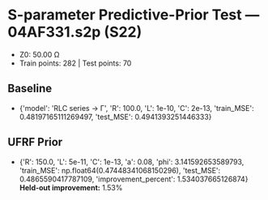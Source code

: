 # S-parameter Predictive-Prior Test — 04AF331.s2p (S22)
- Z0: 50.00 Ω
- Train points: 282  |  Test points: 70

## Baseline
- {'model': 'RLC series -> Γ', 'R': 100.0, 'L': 1e-10, 'C': 2e-13, 'train_MSE': 0.48197165111269497, 'test_MSE': 0.4941393251446333}

## UFRF Prior
- {'R': 150.0, 'L': 5e-11, 'C': 1e-13, 'a': 0.08, 'phi': 3.141592653589793, 'train_MSE': np.float64(0.47448341068150296), 'test_MSE': 0.4865590417787109, 'improvement_percent': 1.534037665126874}
**Held-out improvement:** 1.53%